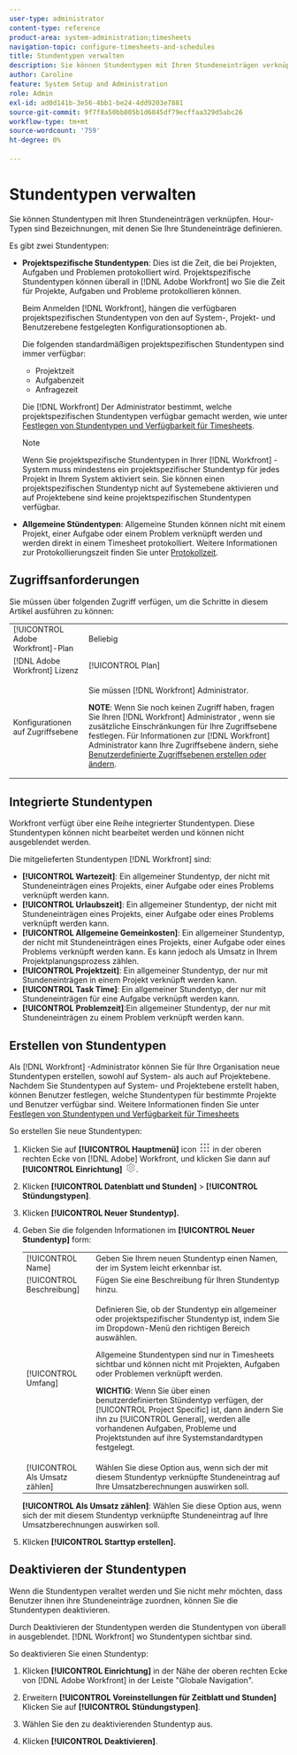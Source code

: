 ```yaml
---
user-type: administrator
content-type: reference
product-area: system-administration;timesheets
navigation-topic: configure-timesheets-and-schedules
title: Stundentypen verwalten
description: Sie können Stundentypen mit Ihren Stundeneinträgen verknüpfen. Hour-Typen sind Bezeichnungen, mit denen Sie Ihre Stundeneinträge definieren.
author: Caroline
feature: System Setup and Administration
role: Admin
exl-id: ad0d141b-3e56-4bb1-be24-4dd9203e7881
source-git-commit: 9f7f8a50bb805b1d6845df79ecffaa329d5abc26
workflow-type: tm+mt
source-wordcount: '759'
ht-degree: 0%

---
```


# Stundentypen verwalten

<!--DON'T DELETE, DRAFT OR HIDE THIS ARTICLE. IT IS LINKED TO THE PRODUCT, THROUGH THE CONTEXT SENSITIVE HELP LINKS. 
**Linked to Creating Billing Record-->

Sie können Stundentypen mit Ihren Stundeneinträgen verknüpfen. Hour-Typen sind Bezeichnungen, mit denen Sie Ihre Stundeneinträge definieren.

Es gibt zwei Stundentypen:

* **Projektspezifische Stundentypen**: Dies ist die Zeit, die bei Projekten, Aufgaben und Problemen protokolliert wird. Projektspezifische Stundentypen können überall in [!DNL Adobe Workfront] wo Sie die Zeit für Projekte, Aufgaben und Probleme protokollieren können.

   Beim Anmelden [!DNL Workfront], hängen die verfügbaren projektspezifischen Stundentypen von den auf System-, Projekt- und Benutzerebene festgelegten Konfigurationsoptionen ab.

   Die folgenden standardmäßigen projektspezifischen Stundentypen sind immer verfügbar:

   * Projektzeit
   * Aufgabenzeit
   * Anfragezeit

   Die [!DNL Workfront] Der Administrator bestimmt, welche projektspezifischen Stundentypen verfügbar gemacht werden, wie unter [Festlegen von Stundentypen und Verfügbarkeit für Timesheets](../../../timesheets/create-and-manage-timesheets/define-hour-types-and-availability.md).

   >[!NOTE]
   >
   >Wenn Sie projektspezifische Stundentypen in Ihrer [!DNL Workfront] -System muss mindestens ein projektspezifischer Stundentyp für jedes Projekt in Ihrem System aktiviert sein. Sie können einen projektspezifischen Stundentyp nicht auf Systemebene aktivieren und auf Projektebene sind keine projektspezifischen Stundentypen verfügbar.

* **Allgemeine Stündentypen**: Allgemeine Stunden können nicht mit einem Projekt, einer Aufgabe oder einem Problem verknüpft werden und werden direkt in einem Timesheet protokolliert. Weitere Informationen zur Protokollierungszeit finden Sie unter [Protokollzeit](../../../timesheets/create-and-manage-timesheets/log-time.md).

## Zugriffsanforderungen

Sie müssen über folgenden Zugriff verfügen, um die Schritte in diesem Artikel ausführen zu können:

<table style="table-layout:auto"> 
 <col> 
 <col> 
 <tbody> 
  <tr> 
   <td role="rowheader">[!UICONTROL Adobe Workfront]-Plan</td> 
   <td>Beliebig</td> 
  </tr> 
  <tr> 
   <td role="rowheader">[!DNL Adobe Workfront] Lizenz</td> 
   <td>[!UICONTROL Plan]</td> 
  </tr> 
  <tr> 
   <td role="rowheader">Konfigurationen auf Zugriffsebene</td> 
   <td> <p>Sie müssen [!DNL Workfront] Administrator.</p> <p><b>NOTE</b>: Wenn Sie noch keinen Zugriff haben, fragen Sie Ihren [!DNL Workfront] Administrator , wenn sie zusätzliche Einschränkungen für Ihre Zugriffsebene festlegen. Für Informationen zur [!DNL Workfront] Administrator kann Ihre Zugriffsebene ändern, siehe <a href="../../../administration-and-setup/add-users/configure-and-grant-access/create-modify-access-levels.md" class="MCXref xref">Benutzerdefinierte Zugriffsebenen erstellen oder ändern</a>.</p> </td> 
  </tr> 
 </tbody> 
</table>

## Integrierte Stundentypen

Workfront verfügt über eine Reihe integrierter Stundentypen. Diese Stundentypen können nicht bearbeitet werden und können nicht ausgeblendet werden.

Die mitgelieferten Stundentypen [!DNL Workfront] sind:

* **[!UICONTROL Wartezeit]**: Ein allgemeiner Stundentyp, der nicht mit Stundeneinträgen eines Projekts, einer Aufgabe oder eines Problems verknüpft werden kann.
* **[!UICONTROL Urlaubszeit]**: Ein allgemeiner Stundentyp, der nicht mit Stundeneinträgen eines Projekts, einer Aufgabe oder eines Problems verknüpft werden kann.
* **[!UICONTROL Allgemeine Gemeinkosten]**: Ein allgemeiner Stundentyp, der nicht mit Stundeneinträgen eines Projekts, einer Aufgabe oder eines Problems verknüpft werden kann. Es kann jedoch als Umsatz in Ihrem Projektplanungsprozess zählen.
* **[!UICONTROL Projektzeit]**: Ein allgemeiner Stundentyp, der nur mit Stundeneinträgen in einem Projekt verknüpft werden kann.
* **[!UICONTROL Task Time]**: Ein allgemeiner Stundentyp, der nur mit Stundeneinträgen für eine Aufgabe verknüpft werden kann.
* **[!UICONTROL Problemzeit]**:Ein allgemeiner Stundentyp, der nur mit Stundeneinträgen zu einem Problem verknüpft werden kann.

## Erstellen von Stundentypen

Als [!DNL Workfront] -Administrator können Sie für Ihre Organisation neue Stundentypen erstellen, sowohl auf System- als auch auf Projektebene. Nachdem Sie Stundentypen auf System- und Projektebene erstellt haben, können Benutzer festlegen, welche Stundentypen für bestimmte Projekte und Benutzer verfügbar sind. Weitere Informationen finden Sie unter [Festlegen von Stundentypen und Verfügbarkeit für Timesheets](../../../timesheets/create-and-manage-timesheets/define-hour-types-and-availability.md)

So erstellen Sie neue Stundentypen:

1. Klicken Sie auf **[!UICONTROL Hauptmenü]** icon ![](assets/main-menu-icon.png) in der oberen rechten Ecke von [!DNL Adobe] Workfront, und klicken Sie dann auf **[!UICONTROL Einrichtung]** ![](assets/gear-icon-settings.png).

1. Klicken **[!UICONTROL Datenblatt und Stunden]** > **[!UICONTROL Stündungstypen]**.

1. Klicken **[!UICONTROL Neuer Stundentyp].**
1. Geben Sie die folgenden Informationen im **[!UICONTROL Neuer Stundentyp]** form:

   <table style="table-layout:auto"> 
    <col> 
    <col> 
    <tbody> 
     <tr> 
      <td role="rowheader">[!UICONTROL Name]</td> 
      <td>Geben Sie Ihrem neuen Stundentyp einen Namen, der im System leicht erkennbar ist.</td> 
     </tr> 
     <tr> 
      <td role="rowheader">[!UICONTROL Beschreibung]</td> 
      <td>Fügen Sie eine Beschreibung für Ihren Stundentyp hinzu.</td> 
     </tr> 
     <tr> 
      <td role="rowheader">[!UICONTROL Umfang]</td> 
      <td> <p>Definieren Sie, ob der Stundentyp ein allgemeiner oder projektspezifischer Stundentyp ist, indem Sie im Dropdown-Menü den richtigen Bereich auswählen.</p> <p>Allgemeine Stundentypen sind nur in Timesheets sichtbar und können nicht mit Projekten, Aufgaben oder Problemen verknüpft werden.</p> <p><b>WICHTIG</b>: Wenn Sie über einen benutzerdefinierten Stündentyp verfügen, der [!UICONTROL Project Specific] ist, dann ändern Sie ihn zu [!UICONTROL General], werden alle vorhandenen Aufgaben, Probleme und Projektstunden auf ihre Systemstandardtypen festgelegt.</p> </td> 
     </tr> 
     <tr> 
      <td role="rowheader">[!UICONTROL Als Umsatz zählen]</td> 
      <td>Wählen Sie diese Option aus, wenn sich der mit diesem Stundentyp verknüpfte Stundeneintrag auf Ihre Umsatzberechnungen auswirken soll.</td> 
     </tr> 
    </tbody> 
   </table>

   **[!UICONTROL Als Umsatz zählen]**: Wählen Sie diese Option aus, wenn sich der mit diesem Stundentyp verknüpfte Stundeneintrag auf Ihre Umsatzberechnungen auswirken soll.

1. Klicken **[!UICONTROL Starttyp erstellen].**

## Deaktivieren der Stundentypen

Wenn die Stundentypen veraltet werden und Sie nicht mehr möchten, dass Benutzer ihnen ihre Stundeneinträge zuordnen, können Sie die Stundentypen deaktivieren.

Durch Deaktivieren der Stundentypen werden die Stundentypen von überall in ausgeblendet. [!DNL Workfront] wo Stundentypen sichtbar sind.

So deaktivieren Sie einen Stundentyp:

1. Klicken **[!UICONTROL Einrichtung]** in der Nähe der oberen rechten Ecke von [!DNL Adobe Workfront] in der Leiste &quot;Globale Navigation&quot;.

1. Erweitern **[!UICONTROL Voreinstellungen für Zeitblatt und Stunden]** Klicken Sie auf **[!UICONTROL Stündungstypen]**.

1. Wählen Sie den zu deaktivierenden Stundentyp aus.

1. Klicken **[!UICONTROL Deaktivieren]**.
